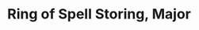 ---
title: "Ring of Spell Storing, Major"

item:
  aura: "Strong evocation"
  casterLevel: "17th"
  prerequisites:
    feats:   ["{% feat_link forge-ring %}"]
    spells:  ["{% spell_link imbue-with-spell-ability %}"]
    special: []
  marketPrice: 200000
  description: |
    As the _minor ring of spell storing_, except it holds up to ten levels of spells.
---